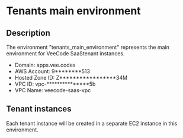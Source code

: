 # Tenants main environment

## Description

The environment "tenants_main_environment" represents the main environment for VeeCode SaaStenant instances.

- Domain: apps.vee.codes
- AWS Account: 9********513
- Hosted Zone ID: Z*****************34M
- VPC ID: vpc-***************5b
- VPC Name: veecode-saas-vpc

## Tenant instances

Each tenant instance will be created in a separate EC2 instance in this environment.
